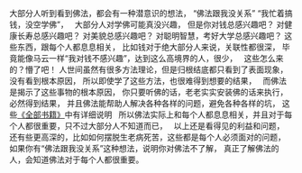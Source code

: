 大部分人听到看到佛法，都会有一种潜意识的想法，
“佛法跟我没关系”
“我忙着搞钱，没空学佛”，
&nbsp;
大部分人对学佛可能真没兴趣，
但是你对钱总感兴趣吧？
对健康长寿总感兴趣吧？
对美貌总感兴趣吧？
对聪明智慧，考好大学总感兴趣吧？
这些东西，跟每个人都息息相关，
比如钱对于绝大部分人来说，关联性都很深，
毕竟能像马云一样“我对钱不感兴趣”，达到这么高境界的人，很少，
&nbsp;
这些怎么来的？懵了吧！
人世间虽然有很多方法理论，但是归根结底都只看到了表面现象，没有看到根本原因，
所以即使学了这些方法，也很难得到想要的结果，
&nbsp;
而佛法是揭示了这些事物的根本原因，
你只要听佛的话，老老实实安装佛的话来执行，必然得到结果，
并且佛法能帮助人解决各种各样的问题，避免各种各样的坑，
这些[《全部书籍》](https://7qrbxke2v5.k.topthink.com/@ln2qd8jrdg/quanbushujihezuozhe.html)中有详细说明
&nbsp;
所以佛法实际上和每个人都息息相关，并且对于每个人都很重要，只不过大部分人不知道而已，
&nbsp;
以上还是看得见的利益和问题，
还有些更高深的，比如如何摆脱生老病死苦，这些都是每个人必须面对的问题，
&nbsp;
如果你有“佛法跟我没关系”这种想法，说明你对佛法不了解，
真正了解佛法的人，会知道佛法对于每个人都很重要。

